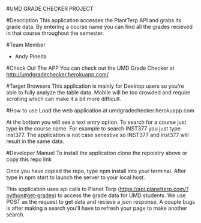 #UMD GRADE CHECKER PROJECT 

#Description 
This application accesses the PlantTerp API and grabs its grade data. By entering a course name you can find all the grades recieved in that course throughout the semester. 



#Team Member 
 - Andy Pineda 


#Check Out The APP 
You can check out the UMD Grade Checker at 
http://umdgradechecker.herokuapp.com/


#Target Browsers 
This application is mainly for Desktop users so you're able to fully analyze the table data. Mobile will be too crowded and require scrolling which can make it a bit more difficult. 


#How to use 
Load the web application at 
umdgradechecker.herokuapp.com


At the bottom you will see a text entry option. To search for a course just type in the course name. For example to search INST377 you just type inst377. The application is not case senestive so INST377 and inst377 will result in the same data. 




#Developer Manuel 
To install the application clone the repoistry above or copy this repo link 


Once you have copied the repo, type npm install into your terminal. 
After type in npm start to launch the server to your local host. 


This application uses api calls to Planet Terp (https://api.planetterp.com/?python#get-grades) to access the grade data for UMD students. We use POST as the request to get data and recieve a json response. A couple bugs is after making a search you'll have to refresh your page to make another search. 



